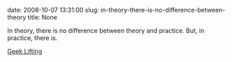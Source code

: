 date: 2008-10-07 13:31:00
slug: in-theory-there-is-no-difference-between-theory
title: None

In theory, there is no difference between theory and practice. But, in practice, there is.

[Geek Lifting](http://geeklifting.tumblr.com/)


